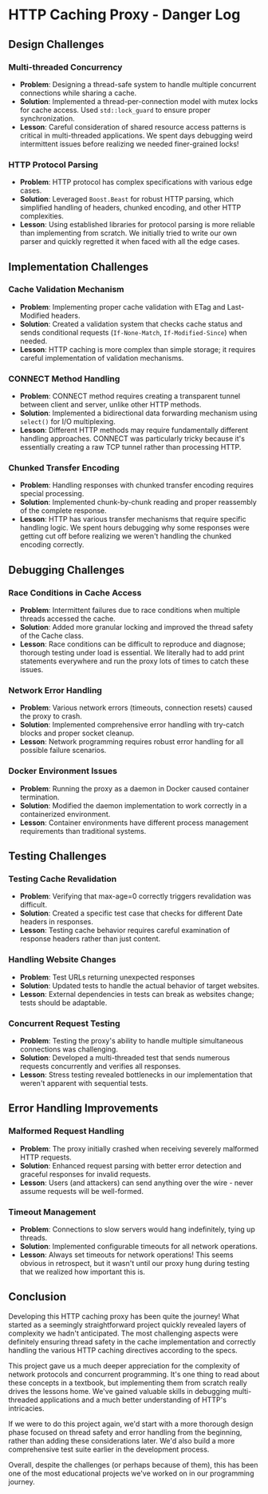 # HTTP Caching Proxy - Danger Log

## Design Challenges

### Multi-threaded Concurrency
- **Problem**: Designing a thread-safe system to handle multiple concurrent connections while sharing a cache.
- **Solution**: Implemented a thread-per-connection model with mutex locks for cache access. Used `std::lock_guard` to ensure proper synchronization.
- **Lesson**: Careful consideration of shared resource access patterns is critical in multi-threaded applications. We spent days debugging weird intermittent issues before realizing we needed finer-grained locks!

### HTTP Protocol Parsing
- **Problem**: HTTP protocol has complex specifications with various edge cases.
- **Solution**: Leveraged `Boost.Beast` for robust HTTP parsing, which simplified handling of headers, chunked encoding, and other HTTP complexities.
- **Lesson**: Using established libraries for protocol parsing is more reliable than implementing from scratch. We initially tried to write our own parser and quickly regretted it when faced with all the edge cases.

## Implementation Challenges

### Cache Validation Mechanism
- **Problem**: Implementing proper cache validation with ETag and Last-Modified headers.
- **Solution**: Created a validation system that checks cache status and sends conditional requests (`If-None-Match`, `If-Modified-Since`) when needed.
- **Lesson**: HTTP caching is more complex than simple storage; it requires careful implementation of validation mechanisms.

### CONNECT Method Handling
- **Problem**: CONNECT method requires creating a transparent tunnel between client and server, unlike other HTTP methods.
- **Solution**: Implemented a bidirectional data forwarding mechanism using `select()` for I/O multiplexing.
- **Lesson**: Different HTTP methods may require fundamentally different handling approaches. CONNECT was particularly tricky because it's essentially creating a raw TCP tunnel rather than processing HTTP.

### Chunked Transfer Encoding
- **Problem**: Handling responses with chunked transfer encoding requires special processing.
- **Solution**: Implemented chunk-by-chunk reading and proper reassembly of the complete response.
- **Lesson**: HTTP has various transfer mechanisms that require specific handling logic. We spent hours debugging why some responses were getting cut off before realizing we weren't handling the chunked encoding correctly.

## Debugging Challenges

### Race Conditions in Cache Access
- **Problem**: Intermittent failures due to race conditions when multiple threads accessed the cache.
- **Solution**: Added more granular locking and improved the thread safety of the Cache class.
- **Lesson**: Race conditions can be difficult to reproduce and diagnose; thorough testing under load is essential. We literally had to add print statements everywhere and run the proxy lots of times to catch these issues.

### Network Error Handling
- **Problem**: Various network errors (timeouts, connection resets) caused the proxy to crash.
- **Solution**: Implemented comprehensive error handling with try-catch blocks and proper socket cleanup.
- **Lesson**: Network programming requires robust error handling for all possible failure scenarios.

### Docker Environment Issues
- **Problem**: Running the proxy as a daemon in Docker caused container termination.
- **Solution**: Modified the daemon implementation to work correctly in a containerized environment.
- **Lesson**: Container environments have different process management requirements than traditional systems.

## Testing Challenges

### Testing Cache Revalidation
- **Problem**: Verifying that max-age=0 correctly triggers revalidation was difficult.
- **Solution**: Created a specific test case that checks for different Date headers in responses.
- **Lesson**: Testing cache behavior requires careful examination of response headers rather than just content.

### Handling Website Changes
- **Problem**: Test URLs returning unexpected responses
- **Solution**: Updated tests to handle the actual behavior of target websites.
- **Lesson**: External dependencies in tests can break as websites change; tests should be adaptable.

### Concurrent Request Testing
- **Problem**: Testing the proxy's ability to handle multiple simultaneous connections was challenging.
- **Solution**: Developed a multi-threaded test that sends numerous requests concurrently and verifies all responses.
- **Lesson**: Stress testing revealed bottlenecks in our implementation that weren't apparent with sequential tests.

## Error Handling Improvements

### Malformed Request Handling
- **Problem**: The proxy initially crashed when receiving severely malformed HTTP requests.
- **Solution**: Enhanced request parsing with better error detection and graceful responses for invalid requests.
- **Lesson**: Users (and attackers) can send anything over the wire - never assume requests will be well-formed.

### Timeout Management
- **Problem**: Connections to slow servers would hang indefinitely, tying up threads.
- **Solution**: Implemented configurable timeouts for all network operations.
- **Lesson**: Always set timeouts for network operations! This seems obvious in retrospect, but it wasn't until our proxy hung during testing that we realized how important this is.

## Conclusion

Developing this HTTP caching proxy has been quite the journey! What started as a seemingly straightforward project quickly revealed layers of complexity we hadn't anticipated. The most challenging aspects were definitely ensuring thread safety in the cache implementation and correctly handling the various HTTP caching directives according to the specs.

This project gave us a much deeper appreciation for the complexity of network protocols and concurrent programming. It's one thing to read about these concepts in a textbook, but implementing them from scratch really drives the lessons home. We've gained valuable skills in debugging multi-threaded applications and a much better understanding of HTTP's intricacies.

If we were to do this project again, we'd start with a more thorough design phase focused on thread safety and error handling from the beginning, rather than adding these considerations later. We'd also build a more comprehensive test suite earlier in the development process.

Overall, despite the challenges (or perhaps because of them), this has been one of the most educational projects we've worked on in our programming journey.
